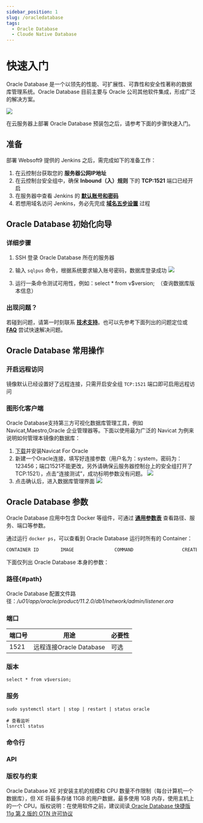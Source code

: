 ```yaml
---
sidebar_position: 1
slug: /oracledatabase
tags:
  - Oracle Database
  - Cloude Native Database
---
```


# 快速入门

Oracle Database 是一个以领先的性能、可扩展性、可靠性和安全性著称的数据库管理系统。Oracle Database 目前主要与 Oracle 公司其他软件集成，形成广泛的解决方案。  

![](http://libs.websoft9.com/Websoft9/DocsPicture/zh/oracle_database/oracle-database-1024x410.jpg)


在云服务器上部署 Oracle Database 预装包之后，请参考下面的步骤快速入门。

## 准备

部署 Websoft9 提供的 Jenkins 之后，需完成如下的准备工作：

1. 在云控制台获取您的 **服务器公网IP地址** 
2. 在云控制台安全组中，确保 **Inbound（入）规则** 下的 **TCP:1521** 端口已经开启
3. 在服务器中查看 Jenkins 的 **[默认账号和密码](./setup/credentials)**  
4. 若想用域名访问  Jenkins，务必先完成 **[域名五步设置](./dns#domain)** 过程


## Oracle Database 初始化向导

### 详细步骤

1.  SSH 登录 Oracle Database 所在的服务器

2.  输入 `sqlpus` 命令，根据系统要求输入账号密码，数据库登录成功
    ![](http://libs.websoft9.com/Websoft9/DocsPicture/zh/oracle_database/oracle11gex-sqlrun-websoft9.png)

3.  运行一条命令测试可用性，例如：select * from v$version;  （查询数据库版本信息）


### 出现问题？

若碰到问题，请第一时刻联系 **[技术支持](./helpdesk)**。也可以先参考下面列出的问题定位或  **[FAQ](./faq#setup)** 尝试快速解决问题。


## Oracle Database 常用操作

### 开启远程访问

镜像默认已经设置好了远程连接，只需开启安全组 `TCP:1521` 端口即可启用远程访问

### 图形化客户端

Oracle Database支持第三方可视化数据库管理工具，例如 Navicat,Maestro,Oracle 企业管理器等。下面以使用最为广泛的 Navicat 为例来说明如何管理本镜像的数据库：

1.  [下载](http://www.navicat.com.cn/download/navicat-for-oracle)并安装Navicat For Oracle
2.  新建一个Oracle连接，填写好连接参数（用户名为：system，密码为：123456；端口1521不能更改，另外请确保云服务器控制台上的安全组打开了TCP:1521），点击“连接测试”，成功标明参数没有问题。
    ![](http://libs.websoft9.com/Websoft9/DocsPicture/zh/oracle_database/oracle11gex-conn-websoft9.png)
3.  点击确认后，进入数据库管理界面
    ![](http://libs.websoft9.com/Websoft9/DocsPicture/zh/oracle_database/oracle11gex-ui-websoft9.png)

## Oracle Database 参数

Oracle Database 应用中包含 Docker 等组件，可通过 **[通用参数表](./setup/parameter)** 查看路径、服务、端口等参数。

通过运行 `docker ps`，可以查看到 Oracle Database 运行时所有的 Container：

```bash
CONTAINER ID        IMAGE               COMMAND                  CREATED             STATUS              PORTS                                NAMES
```


下面仅列出 Oracle Database 本身的参数：

### 路径{#path}

Oracle Database 配置文件路径：*/u01/app/oracle/product/11.2.0/db1/network/admin/listener.ora*  

### 端口

| 端口号 | 用途                                          | 必要性 |
| ------ | --------------------------------------------- | ------ |
| 1521   | 远程连接Oracle Database | 可选   |


### 版本

```shell
select * from v$version;
```

### 服务

```shell
sudo systemctl start | stop | restart | status oracle

# 查看监听
lsnrctl status
```

### 命令行

### API

### 版权与约束

Oracle Database XE 对安装主机的规模和 CPU 数量不作限制（每台计算机一个数据库），但 XE 将最多存储 11GB 的用户数据，最多使用 1GB 内存，使用主机上的一个 CPU。版权说明：在使用软件之前，建议阅读[ Oracle Database 快捷版 11*g* 第 2 版的 OTN 许可协议](http://www.oracle.com/technetwork/licenses/database-11g-express-license-459621.html)



